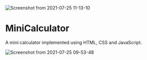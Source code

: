 ![Screenshot from 2021-07-25 11-13-10](https://user-images.githubusercontent.com/61092127/126890220-f8bd29ef-3569-49eb-9602-37c41d7b1d53.png)
# MiniCalculator
A mini calculator implemented using HTML, CSS and JavaScript.

![Screenshot from 2021-07-25 09-53-48](https://user-images.githubusercontent.com/61092127/126887774-377bfacd-74f7-4c06-ad72-f9d9b9cae438.png)
